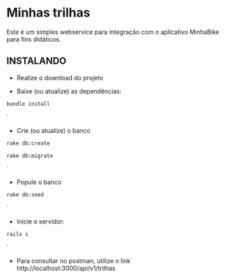 # Minhas trilhas

Este é um simples webservice para integração com o aplicativo MinhaBike para fins didáticos.

## INSTALANDO

* Realize o download do projeto

* Baixe (ou atualize) as dependências:
```bash
bundle install
```
`
* Crie (ou atualize) o banco
```bash
rake db:create
```
```bash
rake db:migrate
```
`
* Popule o banco
```bash
rake db:seed
```
`
* Inicie o servidor:
```bash
rails s
```
`
* Para consultar no postman, utilize o link
http://localhost:3000/api/v1/trilhas
